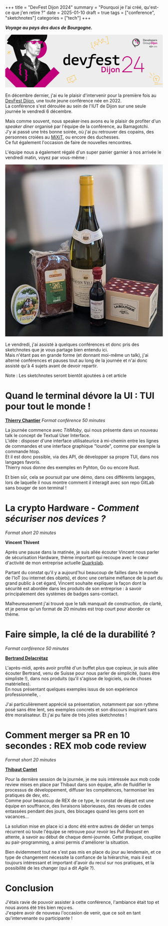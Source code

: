 +++
title = "DevFest Dijon 2024"
summary = "Pourquoi je l'ai créé, qu'est-ce que j'en retire ?"
date = 2025-01-10
draft = true
tags = ["conference", "sketchnotes"]
categories = ["tech"]
+++

**_Voyage au pays des ducs de Bourgogne._**

![Bandeau du DevFest Dijon 2024](featured.png "Bandeau du DevFest Dijon 2024")

En décembre dernier, j'ai eu le plaisir d'intervenir pour la première fois au [DevFest Dijon](https://devfest.developers-group-dijon.fr/), une toute jeune conférence née en 2022.  
La conférence s'est déroulée au sein de l'IUT de Dijon sur une seule journée le vendredi 6 décembre.  

Mais comme souvent, nous speaker·ines avons eu le plaisir de profiter d'un _speaker diner_ organisé par l'équipe de la conférence, au Bamagotchi.  
J'y ai passé une très bonne soirée, où j'ai pu retrouver des copains, des personnes croiées au [MiXiT](../../2024/MiXiT/), ou encore des duchesses.  
Ce fut également l'occasion de faire de nouvelles rencontres.  

L'équipe nous a également régalé d'un super panier garnier à nos arrivée le vendredi matin, voyez par vous-même :

![Les goodies : du vin blanc, des anis, des chocolats, du pain d'épices, de la crème de cassis...](./img/goodies_speaker.jpg "Les goodies des speakers")

Le vendredi, j'ai assisté à quelques conférences et donc pris des sketchnotes que je vous partage bien entendu ici.  
Mais n'étant pas en grande forme (et donnant moi-même un talk), j'ai alterné conférences et pauses tout au long de la journée et n'ai donc assisté qu'à 4 sujets avant de devoir repartir.  

Note :
Les sketchnotes seront bientôt ajoutées à cet article

# Quand le terminal dévore la UI : TUI pour tout le monde !

**[Thierry Chantier](https://noti.st/titimoby)**
_Format conférence 50 minutes_


La journée commence avec _TitiMoby_, qui nous présente dans un nouveau talk le concept de Textual User Interface.  
L'idée : disposer d'une interface utilisateurice à mi-chemin entre les lignes de commandes et une interface graphique "lourde", comme par exemple la commande htop.  
Et il est donc possible, via des API, de développer sa propre TUI, dans nos langages favoris.  
Thierry nous donne des exemples en Pyhton, Go ou encore Rust.  

Et bien sûr, cela se poursuit par une démo, dans ces différents langages, lors de laquelle il nous montre comment il interagit avec son repo GitLab sans bouger de son terminal !

# La crypto Hardware - _Comment sécuriser nos devices ?_
_Format short 20 minutes_

**Vincent Thivent** 

Après une pause dans la matinée, je suis allée écouter Vincent nous parler de sécurisation Hardware, thème important qui recoupe avec le cœur d'activité de mon entreprise actuelle [Quarkslab](https://www.quarkslab.com/).  

Partant du constat qu'il y a aujourd'hui beaucoup de failles dans le monde de l'IoT (ou internet des objets), et donc une certaine méfiance de la part du grand public à cet égard, Vincent souhaite expliquer la façon dont la sécurité est abordée dans les produits de son entreprise : à savoir principalement des systèmes de badges sans-contact.  

Malheureusement j'ai trouvé que le talk manquait de construction, de clarté, et je pense qu'un format de 20 minutes est trop court pour aborder ce thème.

# Faire simple, la clé de la durabilité ?
_Format conférence 50 minutes_

**[Bertrand Delacrétaz](https://fosstodon.org/@bdelacretaz)**

L'après-midi, après avoir profité d'un buffet plus que copieux, je suis allée écouter Bertrand, venu de Suisse pour nous parler de simplicité, (sans être simpliste !), dans nos produits (qu'il s'agisse de logiciels, ou de choses matérielles).  
En nous présentant quelques exemples issus de son expérience professionnelle, .  

J'ai particulièrement apprécié sa présentation, notamment par son rythme posé sans être lent, ses exemples concrets et son discours inspirant sans être moralisateur. Et j'ai pu faire de très jolies sketchnotes !

# Comment merger sa PR en 10 secondes : REX mob code review
_Format short 20 minutes_

**[Thibaut Cantet](https://www.linkedin.com/in/thibaut-cantet-1299095/)**

Pour la dernière session de la journée, je me suis intéressée aux mob code review mises en place par Thibaut dans son équipe, afin de fluidifier le processus de développement, diffuser les compétences, harmoniser les pratiques de dev, etc.  
Comme pour beaucoup de REX de ce type, le constat de départ est une équipe en souffrance, des livraisons laborieuses, des revues de codes entassées pendant des jours, des blocages quand les gens sont en vacances...  

La solution mise en place ici a donc été entre autres de dédier un temps récurrent où toute l'équipe se retrouve pour revoir les _Pull Request_ en attente, à savoir au début de chaque demi-journée. Cette pratique, couplée au pair-programming, a ainsi permis d'améliorer la situation.

Bien évidemment tout ne s'est pas mis en place du jour au lendemain, et ce type de changement nécessite la confiance de la hiérarchie, mais il est toujours intéressant et important d'avoir du recul sur nos pratiques, et la possibilité de les changer (qui a dit _Agile_ ?).  

# Conclusion

J'étais ravie de pouvoir assister à cette conférence, l'ambiance était top et nous avons été très bien reçu·es.  
J'espère avoir de nouveau l'occasion de venir, que ce soit en tant qu'intervenante ou participante !